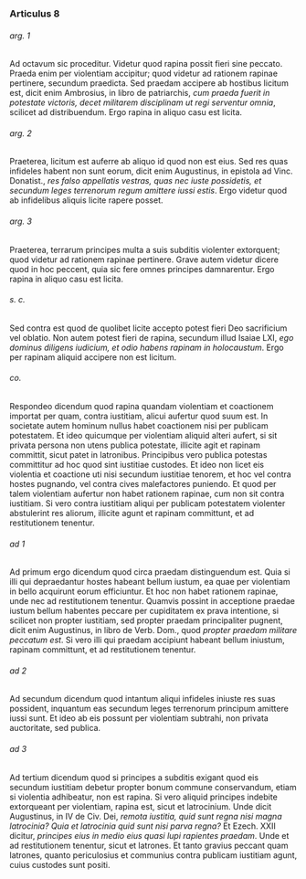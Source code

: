 ### Articulus 8

###### arg. 1
Ad octavum sic proceditur. Videtur quod rapina possit fieri sine peccato. Praeda enim per violentiam accipitur; quod videtur ad rationem rapinae pertinere, secundum praedicta. Sed praedam accipere ab hostibus licitum est, dicit enim Ambrosius, in libro de patriarchis, *cum praeda fuerit in potestate victoris, decet militarem disciplinam ut regi serventur omnia*, scilicet ad distribuendum. Ergo rapina in aliquo casu est licita.

###### arg. 2
Praeterea, licitum est auferre ab aliquo id quod non est eius. Sed res quas infideles habent non sunt eorum, dicit enim Augustinus, in epistola ad Vinc. Donatist., *res falso appellatis vestras, quas nec iuste possidetis, et secundum leges terrenorum regum amittere iussi estis*. Ergo videtur quod ab infidelibus aliquis licite rapere posset.

###### arg. 3
Praeterea, terrarum principes multa a suis subditis violenter extorquent; quod videtur ad rationem rapinae pertinere. Grave autem videtur dicere quod in hoc peccent, quia sic fere omnes principes damnarentur. Ergo rapina in aliquo casu est licita.

###### s. c.
Sed contra est quod de quolibet licite accepto potest fieri Deo sacrificium vel oblatio. Non autem potest fieri de rapina, secundum illud Isaiae LXI, *ego dominus diligens iudicium, et odio habens rapinam in holocaustum*. Ergo per rapinam aliquid accipere non est licitum.

###### co.
Respondeo dicendum quod rapina quandam violentiam et coactionem importat per quam, contra iustitiam, alicui aufertur quod suum est. In societate autem hominum nullus habet coactionem nisi per publicam potestatem. Et ideo quicumque per violentiam aliquid alteri aufert, si sit privata persona non utens publica potestate, illicite agit et rapinam committit, sicut patet in latronibus. Principibus vero publica potestas committitur ad hoc quod sint iustitiae custodes. Et ideo non licet eis violentia et coactione uti nisi secundum iustitiae tenorem, et hoc vel contra hostes pugnando, vel contra cives malefactores puniendo. Et quod per talem violentiam aufertur non habet rationem rapinae, cum non sit contra iustitiam. Si vero contra iustitiam aliqui per publicam potestatem violenter abstulerint res aliorum, illicite agunt et rapinam committunt, et ad restitutionem tenentur.

###### ad 1
Ad primum ergo dicendum quod circa praedam distinguendum est. Quia si illi qui depraedantur hostes habeant bellum iustum, ea quae per violentiam in bello acquirunt eorum efficiuntur. Et hoc non habet rationem rapinae, unde nec ad restitutionem tenentur. Quamvis possint in acceptione praedae iustum bellum habentes peccare per cupiditatem ex prava intentione, si scilicet non propter iustitiam, sed propter praedam principaliter pugnent, dicit enim Augustinus, in libro de Verb. Dom., quod *propter praedam militare peccatum est*. Si vero illi qui praedam accipiunt habeant bellum iniustum, rapinam committunt, et ad restitutionem tenentur.

###### ad 2
Ad secundum dicendum quod intantum aliqui infideles iniuste res suas possident, inquantum eas secundum leges terrenorum principum amittere iussi sunt. Et ideo ab eis possunt per violentiam subtrahi, non privata auctoritate, sed publica.

###### ad 3
Ad tertium dicendum quod si principes a subditis exigant quod eis secundum iustitiam debetur propter bonum commune conservandum, etiam si violentia adhibeatur, non est rapina. Si vero aliquid principes indebite extorqueant per violentiam, rapina est, sicut et latrocinium. Unde dicit Augustinus, in IV de Civ. Dei, *remota iustitia, quid sunt regna nisi magna latrocinia? Quia et latrocinia quid sunt nisi parva regna?* Et Ezech. XXII dicitur, *principes eius in medio eius quasi lupi rapientes praedam*. Unde et ad restitutionem tenentur, sicut et latrones. Et tanto gravius peccant quam latrones, quanto periculosius et communius contra publicam iustitiam agunt, cuius custodes sunt positi.

